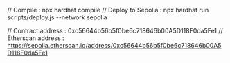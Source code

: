 // Compile : npx hardhat compile
// Deploy to Sepolia : npx hardhat run scripts/deploy.js --network sepolia

// Contract address : 0xc56644b56b5f0be6c718646b00A5D118F0da5Fe1
// Etherscan address : https://sepolia.etherscan.io/address/0xc56644b56b5f0be6c718646b00A5D118F0da5Fe1